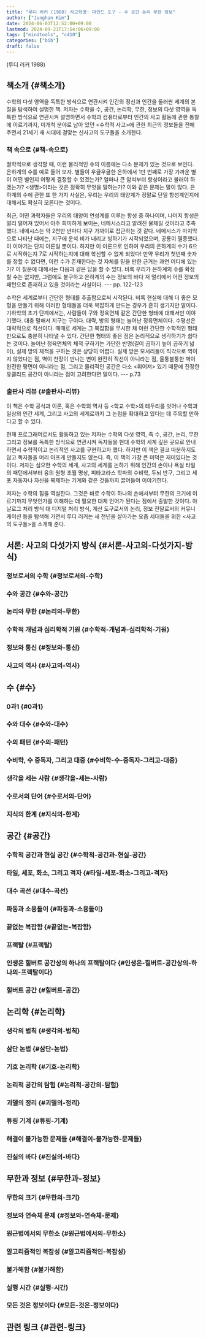 ```yaml
---
title: "루디 러커 (1988) 사고혁명: 마인드 도구 - 수 공간 논리 무한 정보"
author: ["Junghan Kim"]
date: 2024-06-03T12:52:00+09:00
lastmod: 2024-09-21T17:54:06+09:00
tags: ["mindtools", "c410"]
categories: ["bib"]
draft: false
---
```


(루디 러커 1988)


## 책소개 {#책소개}

수학의 다섯 영역을 독특한 방식으로 연관시켜 인간의 정신과 인간을 둘러싼 세계의 본질을 탐색하여 설명한 책. 저자는 수학을 수, 공간, 논리학, 무한, 정보의 다섯 영역을 독특한 방식으로 연관시켜 설명하면서 수학과 컴퓨터로부터 인간의 사고 활동에 관한 통찰에 이르기까지, 미개척 분야로 남아 있던 &lt;수학적 사고&gt;에 관한 최근의 정보들을 전해 주면서 21세기 새 시대에 걸맞는 신사고의 도구들을 소개한다.


### 책 속으로 {#책-속으로}

철학적으로 생각할 때, 이런 물리적인 수의 이름에는 다소 문제가 있는 것으로 보인다. 은하계의 수를 예로 들어 보자. 별들이 우글우글한 은하에서 1만 번째로 가장 가까운 별이 어떤 별인지 어떻게 결정할 수 있겠는가? 얼마나 큰 암석부터 항성이라고 불러야 하겠는가? &lt;생명&gt;이라는 것은 정확히 무엇을 말하는가? 이와 같은 문제는 말이 많다. 은하계의 수에 관한 또 한 가지 사실은, 우리는 우리의 태양계가 정말로 단일 항성계인지에 대해서도 확실히 모른다는 것이다.

최근, 어떤 과학자들은 우리의 태양이 연성계를 이루는 항성 중 하나이며, 나머지 항성은 멀리 떨어져 있어서 아주 희미하게 보이는, 네메시스라고 알려진 물체일 것이라고 추측했다. 네메시스는 약 2천만 년마다 지구 가까이로 접근하는 것 같다. 네메시스가 마지막으로 나타난 때에는, 지구에 운석 비가 내리고 빙하기가 시작되었으며, 공룡이 멸종했다. 이 이야기는 단지 이론일 뿐이다. 하지만 이 이론으로 인하여 우리의 은하계의 수가 6으로 시작하는지 7로 시작하는지에 대해 학신할 수 없게 되었다! 만약 우리가 첫번째 숫자를 정할 수 없다면, 이런 수가 존재한다는 것 자체를 믿을 만한 근거는 과연 어디에 있는가? 이 질문에 대해서는 다음과 같은 답을 할 수 있다. 비록 우리가 은하계의 수를 확정할 수는 없지만, 그럼에도 불구하고 은하계의 수는 정보의 바다 저 멀리에서 어떤 정보의 패턴으로 존재하고 있을 것이라는 사실이다. --- pp. 122-123

수학은 세계로부터 간단한 형태를 추출함으로써 시작된다. 비록 현실에 대해 더 좋은 모형을 만들기 위해 이러한 형태들을 더욱 복잡하게 만드는 경우가 흔히 생기지만 말이다. 기하학의 초기 단계에서는, 사람들이 구와 정육면체 같은 간단한 형태에 대해서만 이야기했다. 대충 말해서 지구는 구이다. 대략, 방의 형태는 늘어난 정육면체이다. 수평선은 대략적으로 직선이다. 때때로 세계는 그 복잡함을 무시한 채 이런 간단한 수학적인 형태만으로도 충분히 나타낼 수 있다. 간단한 형태의 좋은 점은 논리적으로 생각하기가 쉽다는 것이다. 늘어난 정육면체의 체적 구하기는 가단한 반명(길이 곱하기 높이 곱하기 넓이), 실제 방의 체적을 구하는 것은 상당히 어렵다. 실제 방은 모서리들이 직각으로 꺽이지 않았다는 점, 벽이 천장이 만나는 변이 완전히 직선이 아니라는 점, 울퉁불퉁한 벽이 완전한 평면이 아니라는 점, 그리고 물리적인 공간은 다소 &lt;휘어져&gt; 있기 때문에 진정한 유클리드 공간이 아니라는 점이 고려한다면 말이다. --- p.73


### 출판사 리뷰 {#출판사-리뷰}

이 책은 수학 공식과 이론, 혹은 수학의 역사 등 &lt;학교 수학&gt;의 테두리를 벗어나 수학과 일상의 인간 세계, 그리고 사고의 세계로까지 그 논점을 확대하고 있다는 데 주목할 만하다고 할 수 있다.

현재 프로그래머로서도 활동하고 있는 저자는 수학의 다섯 영역, 즉 수, 공간, 논리, 무한 그리고 정보를 독특한 방식으로 연관시켜 독자들을 현대 수학의 세계 깊은 곳으로 안내하면서 수학적이고 논리적인 사고를 구현하고자 했다. 하지만 이 책은 결코 따분하지도 않고 독자들을 머리 아프게 만들지도 않는다. 즉, 이 책의 가장 큰 미덕은 재미있다는 것이다. 저자는 심오한 수학의 세계, 사고의 세계를 논하기 위해 인간의 손이나 욕실 타일의 패턴에서부터 융의 원형 초월 명상, 피타고라스 학파의 수비학, 두뇌 반구, 그리고 세포 자동자나 자신을 복제하는 기계와 같은 것들까지 끌어들여 이야기한다.

저자는 수학의 힘을 역설한다. 그것은 바로 수학이 하나의 손에서부터 무한의 크기에 이르기까지 무엇인가를 이해하는 데 필요한 대체 언어가 된다는 점에서 출발한 것이다. 아날로그 처리 방식 대 디지털 처리 방식, 계산 도구로서의 논리, 정보 전달로서의 커뮤니케이션 등을 탐색해 가면서 루디 러커는 새 천년을 살아가는 요즘 세대들을 위한 &lt;사고의 도구들&gt;을 소개해 준다.


## 서론: 사고의 다섯가지 방식 {#서론-사고의-다섯가지-방식}


### 정보로서의 수학 {#정보로서의-수학}


### 수와 공간 {#수와-공간}


### 논리와 무한 {#논리와-무한}


### 수학적 개념과 심리학적 기원 {#수학적-개념과-심리학적-기원}


### 정보와 통신 {#정보와-통신}


### 사고의 역사 {#사고의-역사}


## 수 {#수}


### 0과1 {#0과1}


### 수와 대수 {#수와-대수}


### 수의 패턴 {#수의-패턴}


### 수비학, 수 중독자, 그리고 대중 {#수비학-수-중독자-그리고-대중}


### 생각을 세는 사람 {#생각을-세는-사람}


### 수로서의 단어 {#수로서의-단어}


### 지식의 한계 {#지식의-한계}


## 공간 {#공간}


### 수학적 공간과 현실 공간 {#수학적-공간과-현실-공간}


### 타일, 세포, 화소, 그리고 격자 {#타일-세포-화소-그리고-격자}


### 대수 곡선 {#대수-곡선}


### 파동과 소용돌이 {#파동과-소용돌이}


### 끝없는 복잡함 {#끝없는-복잡함}


### 프랙탈 {#프랙탈}


### 인생은 힐버트 공간상의 하나의 프랙탈이다 {#인생은-힐버트-공간상의-하나의-프랙탈이다}


### 힐버트 공간 {#힐버트-공간}


## 논리학 {#논리학}


### 생각의 법칙 {#생각의-법칙}


### 삼단 논법 {#삼단-논법}


### 기호 논리학 {#기호-논리학}


### 논리적 공간의 탐험 {#논리적-공간의-탐험}


### 괴델의 정리 {#괴델의-정리}


### 튜링 기계 {#튜링-기계}


### 해결이 불가능한 문제들 {#해결이-불가능한-문제들}


### 진실의 바다 {#진실의-바다}


## 무한과 정보 {#무한과-정보}


### 무한의 크기 {#무한의-크기}


### 정보와 연속체 문제 {#정보와-연속체-문제}


### 원근법에서의 무한소 {#원근법에서의-무한소}


### 알고리즘적인 복잡성 {#알고리즘적인-복잡성}


### 불가해함 {#불가해함}


### 실행 시간 {#실행-시간}


### 모든 것은 정보이다 {#모든-것은-정보이다}


## 관련 링크 {#관련-링크}
